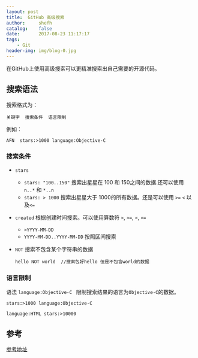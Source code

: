 ```yaml
---
layout: post
title:  GitHub 高级搜索
author:     shefh
catalog:    false
date:       2017-08-23 11:17:17
tags:
    - Git
header-img: img/blog-0.jpg
---
```


在GitHub上使用高级搜索可以更精准搜索出自己需要的开源代码。

## 搜索语法
搜索格式为：

```
关键字  搜索条件  语言限制
```
例如：

```
AFN  stars:>1000 language:Objective-C 
```

###  搜索条件
* `stars` 
   * `stars: "100..150"`  搜索出星星在 100 和 150之间的数据.还可以使用 `n..*` 和 `*..n`
   *  `stars: > 1000`  搜索出星星大于 1000的所有数据。还是可以使用 `>=` `<` 以及`<=`

* `created` 根据创建时间搜索。可以使用算数符  `>`, `>=`, `<`, `<=`
  * `>YYYY-MM-DD`
  * `YYYY-MM-DD..YYYY-MM-DD` 按照区间搜索

* `NOT` 搜索不包含某个字符串的数据


  ```
  hello NOT world  //搜索包好hello 但是不包含world的数据
  ```

### 语言限制
语法 `language:Objective-C `  限制搜索结果的语言为`Objective-C`的数据。

```
stars:>1000 language:Objective-C

language:HTML stars:>10000
```

## 参考
[参考地址](https://help.github.com/articles/understanding-the-search-syntax/)


